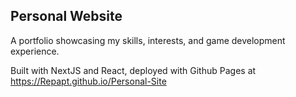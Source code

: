 ## Personal Website

A portfolio showcasing my skills, interests, and game development experience.

Built with NextJS and React, deployed with Github Pages at https://Repapt.github.io/Personal-Site
